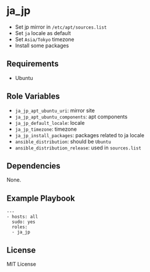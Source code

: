 # ja_jp

- Set jp mirror in `/etc/apt/sources.list`
- Set `ja` locale as default
- Set `Asia/Tokyo` timezone
- Install some packages

## Requirements

- Ubuntu

## Role Variables

- `ja_jp_apt_ubuntu_uri`: mirror site
- `ja_jp_apt_ubuntu_components`: apt components
- `ja_jp_default_locale`: locale
- `ja_jp_timezone`: timezone
- `ja_jp_install_packages`: packages related to ja locale
- `ansible_distribution`: should be `Ubuntu`
- `ansible_distribution_release`: used in `sources.list`

## Dependencies

None.

## Example Playbook

    ---
    - hosts: all
      sudo: yes
	  roles:
      - ja_jp

## License

MIT License
